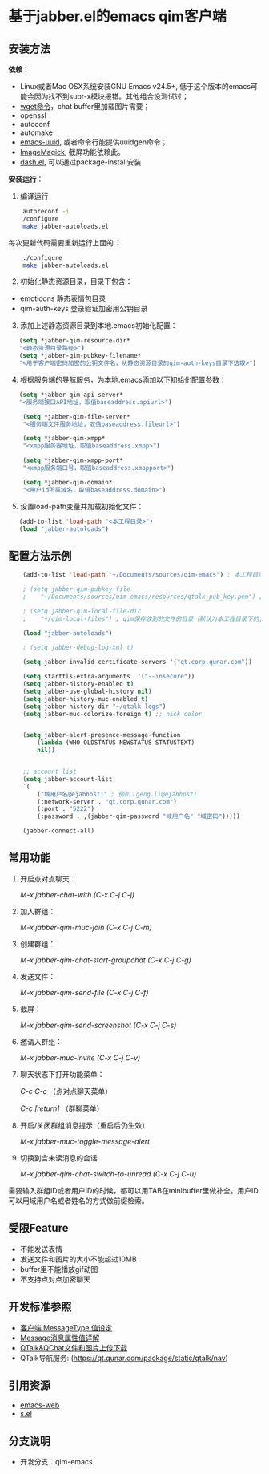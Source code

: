**基于jabber.el的emacs qim客户端**
===============================


## **安装方法**

**依赖**：

* Linux或者Mac OSX系统安装GNU Emacs v24.5+, 低于这个版本的emacs可能会因为找不到subr-x模块报错。其他组合没测试过；
* [wget命令](https://www.gnu.org/software/wget/)，chat buffer里加载图片需要；
* openssl
* autoconf
* automake
* [emacs-uuid](http://www.emacswiki.org/emacs/uuid.el), 或者命令行能提供uuidgen命令；
* [ImageMagick](http://www.emacswiki.org/emacs/ImageMagick), 截屏功能依赖此。
* [dash.el](https://github.com/magnars/dash.el), 可以通过package-install安装

**安装运行**：


1. 编译运行
```bash
    autoreconf -i
    /configure
    make jabber-autoloads.el
```
每次更新代码需要重新运行上面的：
```bash
    ./configure
    make jabber-autoloads.el
```
2. 初始化静态资源目录，目录下包含：
  * emoticons 静态表情包目录
  * qim-auth-keys 登录验证加密用公钥目录
3. 添加上述静态资源目录到本地.emacs初始化配置：
```lisp
   (setq *jabber-qim-resource-dir*
   "<静态资源目录路径>")
   (setq *jabber-qim-pubkey-filename*
   "<用于客户端密码加密的公钥文件名，从静态资源目录的qim-auth-keys目录下选取>")
```
4. 根据服务端的导航服务，为本地.emacs添加以下初始化配置参数：
```lisp
   (setq *jabber-qim-api-server*
   "<服务端接口API地址，取值baseaddress.apiurl>")

    (setq *jabber-qim-file-server*
    "<服务端文件服务地址，取值baseaddress.fileurl>")

    (setq *jabber-qim-xmpp*
    "<xmpp服务器地址，取值baseaddress.xmpp>")

    (setq *jabber-qim-xmpp-port*
    "<xmpp服务端口号，取值baseaddress.xmppport>")

    (setq *jabber-qim-domain*
    "<用户id所属域名，取值baseaddress.domain>")
```
5. 设置load-path变量并加载初始化文件：
```lisp
   (add-to-list 'load-path "<本工程目录>")
   (load "jabber-autoloads")
```

## **配置方法示例**

```lisp
    (add-to-list 'load-path "~/Documents/sources/qim-emacs") ; 本工程目录

    ; (setq jabber-qim-pubkey-file
    ;    "~/Documents/sources/qim-emacs/resources/qtalk_pub_key.pem") ; 公钥文件路径，默认为本工程目录下的jabber-qim-exts/resources/qtalk_pub_key.pem文件

    ; (setq jabber-qim-local-file-dir
    ;    "~/qim-local-files") ; qim保存收到的文件的目录（默认为本工程目录下的jabber-qim-exts/.cache目录）

    (load "jabber-autoloads")

    ; (setq jabber-debug-log-xml t)

    (setq jabber-invalid-certificate-servers '("qt.corp.qunar.com"))

    (setq starttls-extra-arguments  '("--insecure"))
    (setq jabber-history-enabled t)
    (setq jabber-use-global-history nil)
    (setq jabber-history-muc-enabled t)
    (setq jabber-history-dir "~/qtalk-logs")
    (setq jabber-muc-colorize-foreign t) ;; nick color


    (setq jabber-alert-presence-message-function
        (lambda (WHO OLDSTATUS NEWSTATUS STATUSTEXT)
        nil))


    ;; account list
    (setq jabber-account-list
    `(
        ("域用户名@ejabhost1" ; 例如：geng.li@ejabhost1
        (:network-server . "qt.corp.qunar.com")
        (:port . "5222")
        (:password . ,(jabber-qim-password "域用户名" "域密码")))))

    (jabber-connect-all)
```
    
## **常用功能**

1. 开启点对点聊天：

    *M-x jabber-chat-with (C-x C-j C-j)*

2. 加入群组：

    *M-x jabber-qim-muc-join (C-x C-j C-m)*

3. 创建群组：

    *M-x jabber-qim-chat-start-groupchat (C-x C-j C-g)*

4. 发送文件：

    *M-x jabber-qim-send-file (C-x C-j C-f)*

5. 截屏：

    *M-x jabber-qim-send-screenshot (C-x C-j C-s)*

6. 邀请入群组：

    *M-x jabber-muc-invite (C-x C-j C-v)*

7. 聊天状态下打开功能菜单：

    *C-c C-c* （点对点聊天菜单）

    *C-c [return]* （群聊菜单）

8. 开启/关闭群组消息提示（重启后仍生效）

    *M-x jabber-muc-toggle-message-alert*

9. 切换到含未读消息的会话

    *M-x jabber-qim-chat-switch-to-unread (C-x C-j C-u)*

需要输入群组ID或者用户ID的时候，都可以用TAB在minibuffer里做补全。用户ID可以用域用户名或者姓名的方式做前缀检索。


## **受限Feature**

* 不能发送表情
* 发送文件和图片的大小不能超过10MB
* buffer里不能播放gif动图
* 不支持点对点加密聊天


## **开发标准参照**

* [客户端 MessageType 值设定](http://wiki.corp.qunar.com/confluence/pages/viewpage.action?pageId=105916988)
* [Message消息属性值详解](http://wiki.corp.qunar.com/confluence/pages/viewpage.action?pageId=159685687)
* [QTalk&QChat文件和图片上传下载](http://wiki.corp.qunar.com/confluence/pages/viewpage.action?pageId=98573995)
* QTalk导航服务: (https://qt.qunar.com/package/static/qtalk/nav)

## **引用资源**

* [emacs-web](https://github.com/nicferrier/emacs-web)
* [s.el](https://github.com/magnars/s.el)

## **分支说明**

* 开发分支：qim-emacs

